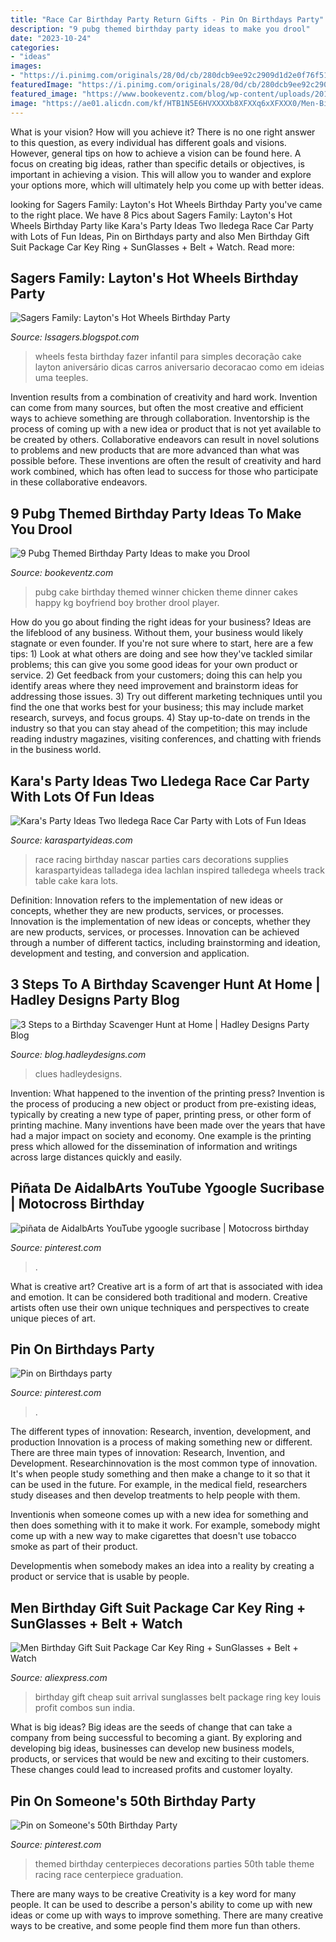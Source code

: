 ```yaml
---
title: "Race Car Birthday Party Return Gifts - Pin On Birthdays Party"
description: "9 pubg themed birthday party ideas to make you drool"
date: "2023-10-24"
categories:
- "ideas"
images:
- "https://i.pinimg.com/originals/28/0d/cb/280dcb9ee92c2909d1d2e0f76f51f7da.jpg"
featuredImage: "https://i.pinimg.com/originals/28/0d/cb/280dcb9ee92c2909d1d2e0f76f51f7da.jpg"
featured_image: "https://www.bookeventz.com/blog/wp-content/uploads/2019/02/c2a7d47fb8a25a7e999119a9cb455092.jpg"
image: "https://ae01.alicdn.com/kf/HTB1N5E6HVXXXXb8XFXXq6xXFXXX0/Men-Birthday-Gift-Suit-Package-Car-Key-Ring-SunGlasses-Belt-Watch-For-Men-New-Arrival-Cheap.jpg"
---
```



What is your vision? How will you achieve it?
There is no one right answer to this question, as every individual has different goals and visions. However, general tips on how to achieve a vision can be found here. A focus on creating big ideas, rather than specific details or objectives, is important in achieving a vision. This will allow you to wander and explore your options more, which will ultimately help you come up with better ideas.

	

		
looking for Sagers Family: Layton&#039;s Hot Wheels Birthday Party you've came to the right place. We have 8 Pics about Sagers Family: Layton&#039;s Hot Wheels Birthday Party like Kara&#039;s Party Ideas Two lledega Race Car Party with Lots of Fun Ideas, Pin on Birthdays party and also Men Birthday Gift Suit Package Car Key Ring + SunGlasses + Belt + Watch. Read more:
		
    
## Sagers Family: Layton&#039;s Hot Wheels Birthday Party

<img loading=lazy src="http://2.bp.blogspot.com/-UBZCj7rQz3g/UHtJj4MSETI/AAAAAAAAI5Q/_xxX_-ZyT4A/s1600/layton_6thbirthday_17.jpg" onerror="this.onerror=null;this.src='https://tse2.mm.bing.net/th?id=OIP.RYrDdY98F1lu8eLwTYwrJwHaFf&amp;pid=15.1';" alt="Sagers Family: Layton&#039;s Hot Wheels Birthday Party">

_Source: lssagers.blogspot.com_

>wheels festa birthday fazer infantil para simples decoração cake layton aniversário dicas carros aniversario decoracao como em ideias uma teeples. 

	

Invention results from a combination of creativity and hard work.
Invention can come from many sources, but often the most creative and efficient ways to achieve something are through collaboration. Inventorship is the process of coming up with a new idea or product that is not yet available to be created by others. Collaborative endeavors can result in novel solutions to problems and new products that are more advanced than what was possible before. These inventions are often the result of creativity and hard work combined, which has often lead to success for those who participate in these collaborative endeavors.

    
## 9 Pubg Themed Birthday Party Ideas To Make You Drool

<img loading=lazy src="https://www.bookeventz.com/blog/wp-content/uploads/2019/02/c2a7d47fb8a25a7e999119a9cb455092.jpg" onerror="this.onerror=null;this.src='https://tse2.mm.bing.net/th?id=OIP.qjIfUzqYlv0TGdtc1-i-0QHaHa&amp;pid=15.1';" alt="9 Pubg Themed Birthday Party Ideas to make you Drool">

_Source: bookeventz.com_

>pubg cake birthday themed winner chicken theme dinner cakes happy kg boyfriend boy brother drool player. 

	

How do you go about finding the right ideas for your business?
Ideas are the lifeblood of any business. Without them, your business would likely stagnate or even founder. If you're not sure where to start, here are a few tips: 1) Look at what others are doing and see how they've tackled similar problems; this can give you some good ideas for your own product or service. 2) Get feedback from your customers; doing this can help you identify areas where they need improvement and brainstorm ideas for addressing those issues. 3) Try out different marketing techniques until you find the one that works best for your business; this may include market research, surveys, and focus groups. 4) Stay up-to-date on trends in the industry so that you can stay ahead of the competition; this may include reading industry magazines, visiting conferences, and chatting with friends in the business world.

    
## Kara&#039;s Party Ideas Two Lledega Race Car Party With Lots Of Fun Ideas

<img loading=lazy src="http://karaspartyideas.com/wp-content/uploads/2013/10/two-lledega-28.jpg" onerror="this.onerror=null;this.src='https://tse4.mm.bing.net/th?id=OIP.vqw9HGlQuJa_ztBvF7duPQHaKX&amp;pid=15.1';" alt="Kara&#039;s Party Ideas Two lledega Race Car Party with Lots of Fun Ideas">

_Source: karaspartyideas.com_

>race racing birthday nascar parties cars decorations supplies karaspartyideas talladega idea lachlan inspired talledega wheels track table cake kara lots. 

	

Definition: Innovation refers to the implementation of new ideas or concepts, whether they are new products, services, or processes.
Innovation is the implementation of new ideas or concepts, whether they are new products, services, or processes. Innovation can be achieved through a number of different tactics, including brainstorming and ideation, development and testing, and conversion and application.

    
## 3 Steps To A Birthday Scavenger Hunt At Home | Hadley Designs Party Blog

<img loading=lazy src="https://blog.hadleydesigns.com/wp-content/uploads/2020/08/HadleyDesignsBirthdayKit191-735x398.png" onerror="this.onerror=null;this.src='https://tse2.mm.bing.net/th?id=OIP.04IQFuVw3Mad4SykB0D2XQHaEA&amp;pid=15.1';" alt="3 Steps to a Birthday Scavenger Hunt at Home | Hadley Designs Party Blog">

_Source: blog.hadleydesigns.com_

>clues hadleydesigns. 

	

Invention: What happened to the invention of the printing press?
Invention is the process of producing a new object or product from pre-existing ideas, typically by creating a new type of paper, printing press, or other form of printing machine. Many inventions have been made over the years that have had a major impact on society and economy. One example is the printing press which allowed for the dissemination of information and writings across large distances quickly and easily.

    
## Piñata De AidalbArts YouTube Ygoogle Sucribase | Motocross Birthday

<img loading=lazy src="https://i.pinimg.com/originals/96/80/15/9680155c05f796b63a843b9de9328fcc.jpg" onerror="this.onerror=null;this.src='https://tse3.mm.bing.net/th?id=OIP.86Nz0WRgm3Dd5V-UrWAk2QHaHD&amp;pid=15.1';" alt="piñata de AidalbArts YouTube ygoogle sucribase | Motocross birthday">

_Source: pinterest.com_

>. 

	

What is creative art?
Creative art is a form of art that is associated with idea and emotion. It can be considered both traditional and modern. Creative artists often use their own unique techniques and perspectives to create unique pieces of art.

    
## Pin On Birthdays Party

<img loading=lazy src="https://i.pinimg.com/originals/cf/82/da/cf82da733a2febad1b8e188b505e2302.jpg" onerror="this.onerror=null;this.src='https://tse2.mm.bing.net/th?id=OIP.fKApGvsu9zXJ9SMXKsf20wHaHa&amp;pid=15.1';" alt="Pin on Birthdays party">

_Source: pinterest.com_

>. 

	

The different types of innovation: Research, invention, development, and production
Innovation is a process of making something new or different. There are three main types of innovation: Research, Invention, and Development.
Researchinnovation is the most common type of innovation. It's when people study something and then make a change to it so that it can be used in the future. For example, in the medical field, researchers study diseases and then develop treatments to help people with them.

Inventionis when someone comes up with a new idea for something and then does something with it to make it work. For example, somebody might come up with a new way to make cigarettes that doesn't use tobacco smoke as part of their product. 

Developmentis when somebody makes an idea into a reality by creating a product or service that is usable by people.

    
## Men Birthday Gift Suit Package Car Key Ring + SunGlasses + Belt + Watch

<img loading=lazy src="https://ae01.alicdn.com/kf/HTB1N5E6HVXXXXb8XFXXq6xXFXXX0/Men-Birthday-Gift-Suit-Package-Car-Key-Ring-SunGlasses-Belt-Watch-For-Men-New-Arrival-Cheap.jpg" onerror="this.onerror=null;this.src='https://tse4.mm.bing.net/th?id=OIP._cskMk2kdlgKCi4BpnfGkQHaHa&amp;pid=15.1';" alt="Men Birthday Gift Suit Package Car Key Ring + SunGlasses + Belt + Watch">

_Source: aliexpress.com_

>birthday gift cheap suit arrival sunglasses belt package ring key louis profit combos sun india. 

	

What is big ideas?
Big ideas are the seeds of change that can take a company from being successful to becoming a giant. By exploring and developing big ideas, businesses can develop new business models, products, or services that would be new and exciting to their customers. These changes could lead to increased profits and customer loyalty.

    
## Pin On Someone&#039;s 50th Birthday Party

<img loading=lazy src="https://i.pinimg.com/originals/28/0d/cb/280dcb9ee92c2909d1d2e0f76f51f7da.jpg" onerror="this.onerror=null;this.src='https://tse2.mm.bing.net/th?id=OIP.GBzF8XTsfcqdoA9OeXxV4gAAAA&amp;pid=15.1';" alt="Pin on Someone&#039;s 50th Birthday Party">

_Source: pinterest.com_

>themed birthday centerpieces decorations parties 50th table theme racing race centerpiece graduation. 

	

There are many ways to be creative
Creativity is a key word for many people. It can be used to describe a person's ability to come up with new ideas or come up with ways to improve something. There are many creative ways to be creative, and some people find them more fun than others.

